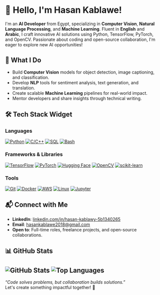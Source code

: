 # 👋 Hello, I'm Hasan Kablawe!

I'm an **AI Developer** from Egypt, specializing in **Computer Vision**, **Natural Language Processing**, and **Machine Learning**. Fluent in **English** and **Arabic**, I craft innovative AI solutions using Python, TensorFlow, PyTorch, and OpenCV. Passionate about coding and open-source collaboration, I'm eager to explore new AI opportunities!

## 🌟 What I Do
- Build **Computer Vision** models for object detection, image captioning, and classification.
- Develop **NLP** tools for sentiment analysis, text generation, and translation.
- Create scalable **Machine Learning** pipelines for real-world impact.
- Mentor developers and share insights through technical writing.

## 🛠️ Tech Stack Widget
### Languages
[![Python](https://img.shields.io/badge/Python-3.8%2B-blue?style=flat-square&logo=python)](https://www.python.org/)
[![C/C++](https://img.shields.io/badge/C%2FC%2B%2B-17-blue?style=flat-square&logo=c%2B%2B)](https://isocpp.org/)
[![SQL](https://img.shields.io/badge/SQL-Database-blue?style=flat-square&logo=postgresql)](https://www.postgresql.org/)
[![Bash](https://img.shields.io/badge/Bash-Scripting-blue?style=flat-square&logo=gnu-bash)](https://www.gnu.org/software/bash/)

### Frameworks & Libraries
[![TensorFlow](https://img.shields.io/badge/TensorFlow-2.x-orange?style=flat-square&logo=tensorflow)](https://www.tensorflow.org/)
[![PyTorch](https://img.shields.io/badge/PyTorch-1.x-red?style=flat-square&logo=pytorch)](https://pytorch.org/)
[![Hugging Face](https://img.shields.io/badge/Hugging%20Face-Transformers-yellow?style=flat-square&logo=huggingface)](https://huggingface.co/)
[![OpenCV](https://img.shields.io/badge/OpenCV-4.x-green?style=flat-square&logo=opencv)](https://opencv.org/)
[![scikit-learn](https://img.shields.io/badge/scikit--learn-ML-blue?style=flat-square&logo=scikit-learn)](https://scikit-learn.org/)

### Tools
[![Git](https://img.shields.io/badge/Git-Version%20Control-red?style=flat-square&logo=git)](https://git-scm.com/)
[![Docker](https://img.shields.io/badge/Docker-Containers-blue?style=flat-square&logo=docker)](https://www.docker.com/)
[![AWS](https://img.shields.io/badge/AWS-Cloud-orange?style=flat-square&logo=amazon-aws)](https://aws.amazon.com/)
[![Linux](https://img.shields.io/badge/Linux-OS-yellow?style=flat-square&logo=linux)](https://www.kernel.org/)
[![Jupyter](https://img.shields.io/badge/Jupyter-Notebook-blue?style=flat-square&logo=jupyter)](https://jupyter.org/)

## 📬 Connect with Me
- **LinkedIn**: [linkedin.com/in/hasan-kablawy-5b1340265](https://www.linkedin.com/in/hasan-kablawy-5b1340265)
- **Email**: [hasankablawe2018@gmail.com](mailto:hasankablawe2018@gmail.com)
- **Open to**: Full-time roles, freelance projects, and open-source collaborations.

## 📊 GitHub Stats
![GitHub Stats](https://github-readme-stats.vercel.app/api?username=hasankablawe&show_icons=true&theme=dark&include_all_commits=true&count_private=true)
![Top Languages](https://github-readme-stats.vercel.app/api/top-langs/?username=hasankablawe&layout=compact&theme=dark)
---

*“Code solves problems, but collaboration builds solutions.”*  
Let's create something impactful together! 🚀
